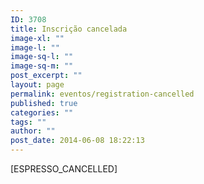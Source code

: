 ```yaml
---
ID: 3708
title: Inscrição cancelada
image-xl: ""
image-l: ""
image-sq-l: ""
image-sq-m: ""
post_excerpt: ""
layout: page
permalink: eventos/registration-cancelled
published: true
categories: ""
tags: ""
author: ""
post_date: 2014-06-08 18:22:13
---
```

[ESPRESSO_CANCELLED]